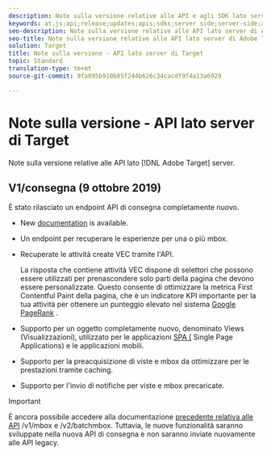 ```yaml
---
description: Note sulla versione relative alle API e agli SDK lato server di Adobe Target
keywords: at.js;api;release;updates;apis;sdks;server side;server-side;api;delivery api;api
seo-description: Note sulla versione relative alle API lato server di Adobe Target.
seo-title: Note sulla versione relative alle API lato server di Adobe Target.
solution: Target
title: Note sulla versione - API lato server di Target
topic: Standard
translation-type: tm+mt
source-git-commit: 9fa095b910b85f244b626c34cacdf9f4a13a6929

---
```



# Note sulla versione - API lato server di Target

Note sulla versione relative alle API lato [!DNL Adobe Target] server.

## V1/consegna (9 ottobre 2019)

È stato rilasciato un endpoint API di consegna completamente nuovo.

* New [documentation](https://developers.adobetarget.com/api/delivery-api/) is available.
* Un endpoint per recuperare le esperienze per una o più mbox.
* Recuperate le attività create VEC tramite l'API.

   La risposta che contiene attività VEC dispone di selettori che possono essere utilizzati per prenascondere solo parti della pagina che devono essere personalizzate. Questo consente di ottimizzare la metrica [](https://developers.google.com/web/fundamentals/performance/user-centric-performance-metrics.html)First Contentful Paint della pagina, che è un indicatore KPI importante per la tua attività per ottenere un punteggio elevato nel sistema [Google PageRank](https://en.wikipedia.org/wiki/PageRank) .

* Supporto per un oggetto completamente nuovo, denominato Views (Visualizzazioni), utilizzato per le applicazioni [SPA (](/help/c-implementing-target/c-implementing-target-for-client-side-web/how-to-deployatjs/target-atjs-single-page-application.md) Single Page Applications) e le applicazioni [](/help/c-target-mobile-app/target-mobile-app.md)mobili.
* Supporto per la preacquisizione di viste e mbox da ottimizzare per le prestazioni tramite caching.
* Supporto per l'invio di notifiche per viste e mbox precaricate.

>[!IMPORTANT]
>
>È ancora possibile accedere alla documentazione [precedente relativa alle API](https://developers.adobetarget.com/api/legacy-api/index.html) /v1/mbox e /v2/batchmbox. Tuttavia, le nuove funzionalità saranno sviluppate nella nuova API di consegna e non saranno inviate nuovamente alle API legacy.
